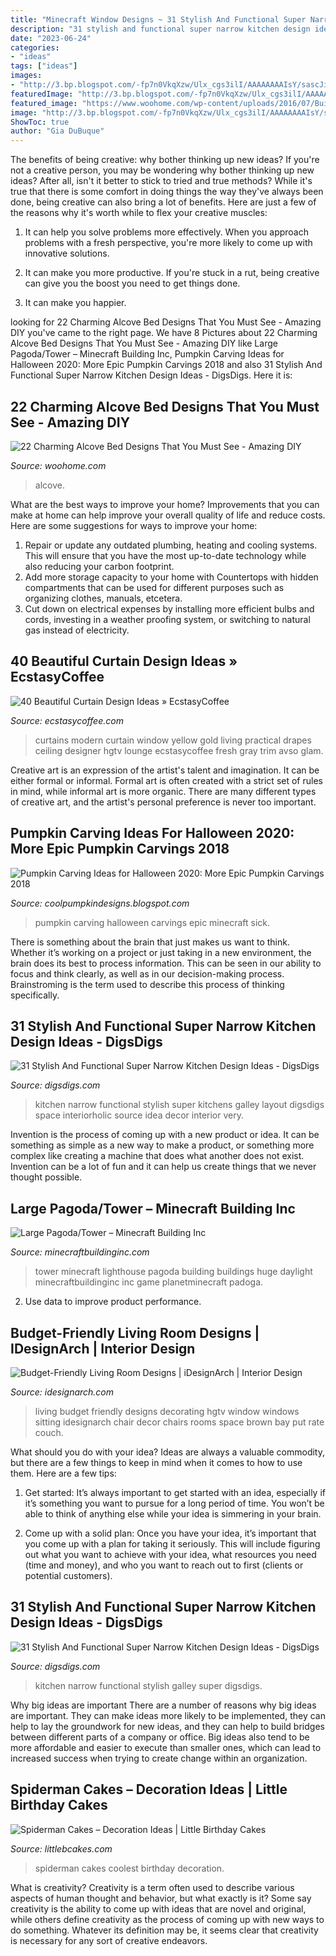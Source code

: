 ```yaml
---
title: "Minecraft Window Designs ~ 31 Stylish And Functional Super Narrow Kitchen Design Ideas"
description: "31 stylish and functional super narrow kitchen design ideas"
date: "2023-06-24"
categories:
- "ideas"
tags: ["ideas"]
images:
- "http://3.bp.blogspot.com/-fp7n0VkqXzw/Ulx_cgs3ilI/AAAAAAAAIsY/sascJitkcmg/s1600/2bfe9b37b457d20699e384ac543388b0.jpg"
featuredImage: "http://3.bp.blogspot.com/-fp7n0VkqXzw/Ulx_cgs3ilI/AAAAAAAAIsY/sascJitkcmg/s1600/2bfe9b37b457d20699e384ac543388b0.jpg"
featured_image: "https://www.woohome.com/wp-content/uploads/2016/07/Built-in-bed-in-a-little-ones-room-15.jpg"
image: "http://3.bp.blogspot.com/-fp7n0VkqXzw/Ulx_cgs3ilI/AAAAAAAAIsY/sascJitkcmg/s1600/2bfe9b37b457d20699e384ac543388b0.jpg"
ShowToc: true
author: "Gia DuBuque"
---
```



The benefits of being creative: why bother thinking up new ideas?
If you're not a creative person, you may be wondering why bother thinking up new ideas? After all, isn't it better to stick to tried and true methods? While it's true that there is some comfort in doing things the way they've always been done, being creative can also bring a lot of benefits. Here are just a few of the reasons why it's worth while to flex your creative muscles:
1. It can help you solve problems more effectively. When you approach problems with a fresh perspective, you're more likely to come up with innovative solutions.

2. It can make you more productive. If you're stuck in a rut, being creative can give you the boost you need to get things done.

3. It can make you happier.

	

		
looking for 22 Charming Alcove Bed Designs That You Must See - Amazing DIY you've came to the right page. We have 8 Pictures about 22 Charming Alcove Bed Designs That You Must See - Amazing DIY like Large Pagoda/Tower – Minecraft Building Inc, Pumpkin Carving Ideas for Halloween 2020: More Epic Pumpkin Carvings 2018 and also 31 Stylish And Functional Super Narrow Kitchen Design Ideas - DigsDigs. Here it is:
		
    
## 22 Charming Alcove Bed Designs That You Must See - Amazing DIY

<img loading=lazy src="https://www.woohome.com/wp-content/uploads/2016/07/Built-in-bed-in-a-little-ones-room-15.jpg" onerror="this.onerror=null;this.src='https://tse2.mm.bing.net/th?id=OIP.ZBndQEn24Fke_1WAhGjENQHaJ3&amp;pid=15.1';" alt="22 Charming Alcove Bed Designs That You Must See - Amazing DIY">

_Source: woohome.com_

>alcove. 

	

What are the best ways to improve your home?
Improvements that you can make at home can help improve your overall quality of life and reduce costs. Here are some suggestions for ways to improve your home: 
1. Repair or update any outdated plumbing, heating and cooling systems. This will ensure that you have the most up-to-date technology while also reducing your carbon footprint. 
2. Add more storage capacity to your home with Countertops with hidden compartments that can be used for different purposes such as organizing clothes, manuals, etcetera. 
3. Cut down on electrical expenses by installing more efficient bulbs and cords, investing in a weather proofing system, or switching to natural gas instead of electricity. 

    
## 40 Beautiful Curtain Design Ideas » EcstasyCoffee

<img loading=lazy src="https://i0.wp.com/www.ecstasycoffee.com/wp-content/uploads/2016/10/Fresh-yellow-curtains.jpg" onerror="this.onerror=null;this.src='https://tse4.mm.bing.net/th?id=OIP.cAKDHP6WhAH2Lbst3UNvKwHaJ3&amp;pid=15.1';" alt="40 Beautiful Curtain Design Ideas » EcstasyCoffee">

_Source: ecstasycoffee.com_

>curtains modern curtain window yellow gold living practical drapes ceiling designer hgtv lounge ecstasycoffee fresh gray trim avso glam. 

	

Creative art is an expression of the artist's talent and imagination. It can be either formal or informal. Formal art is often created with a strict set of rules in mind, while informal art is more organic. There are many different types of creative art, and the artist's personal preference is never too important.

    
## Pumpkin Carving Ideas For Halloween 2020: More Epic Pumpkin Carvings 2018

<img loading=lazy src="http://3.bp.blogspot.com/-fp7n0VkqXzw/Ulx_cgs3ilI/AAAAAAAAIsY/sascJitkcmg/s1600/2bfe9b37b457d20699e384ac543388b0.jpg" onerror="this.onerror=null;this.src='https://tse3.mm.bing.net/th?id=OIP.RMmtzoAgXe6a1p3vMF_DXgAAAA&amp;pid=15.1';" alt="Pumpkin Carving Ideas for Halloween 2020: More Epic Pumpkin Carvings 2018">

_Source: coolpumpkindesigns.blogspot.com_

>pumpkin carving halloween carvings epic minecraft sick. 

	

There is something about the brain that just makes us want to think. Whether it’s working on a project or just taking in a new environment, the brain does its best to process information. This can be seen in our ability to focus and think clearly, as well as in our decision-making process. Brainstroming is the term used to describe this process of thinking specifically.

    
## 31 Stylish And Functional Super Narrow Kitchen Design Ideas - DigsDigs

<img loading=lazy src="http://www.digsdigs.com/photos/stylish-and-functional-narrow-kitchen-design-ideas-11-554x837.jpg" onerror="this.onerror=null;this.src='https://tse1.mm.bing.net/th?id=OIP.FdIlL2ed0uDuA0MeW83pSwHaLM&amp;pid=15.1';" alt="31 Stylish And Functional Super Narrow Kitchen Design Ideas - DigsDigs">

_Source: digsdigs.com_

>kitchen narrow functional stylish super kitchens galley layout digsdigs space interiorholic source idea decor interior very. 

	

Invention is the process of coming up with a new product or idea. It can be something as simple as a new way to make a product, or something more complex like creating a machine that does what another does not exist. Invention can be a lot of fun and it can help us create things that we never thought possible.

    
## Large Pagoda/Tower – Minecraft Building Inc

<img loading=lazy src="https://minecraftbuildinginc.com/wp-content/uploads/2013/02/Lighthouse8_204109.jpg" onerror="this.onerror=null;this.src='https://tse4.mm.bing.net/th?id=OIP.rG2liRlx5-AkAuw_LnKLfAHaFk&amp;pid=15.1';" alt="Large Pagoda/Tower – Minecraft Building Inc">

_Source: minecraftbuildinginc.com_

>tower minecraft lighthouse pagoda building buildings huge daylight minecraftbuildinginc inc game planetminecraft padoga. 

	

2. Use data to improve product performance.

    
## Budget-Friendly Living Room Designs | IDesignArch | Interior Design

<img loading=lazy src="http://www.idesignarch.com/wp-content/uploads/Budget-Friendly-Living-Room-Design_8.jpg" onerror="this.onerror=null;this.src='https://tse1.mm.bing.net/th?id=OIP.mXuch1DOoqxxc919rOS29QHaJ3&amp;pid=15.1';" alt="Budget-Friendly Living Room Designs | iDesignArch | Interior Design">

_Source: idesignarch.com_

>living budget friendly designs decorating hgtv window windows sitting idesignarch chair decor chairs rooms space brown bay put rate couch. 

	

What should you do with your idea?
Ideas are always a valuable commodity, but there are a few things to keep in mind when it comes to how to use them. Here are a few tips: 
1. Get started: It’s always important to get started with an idea, especially if it’s something you want to pursue for a long period of time. You won’t be able to think of anything else while your idea is simmering in your brain.

2. Come up with a solid plan: Once you have your idea, it’s important that you come up with a plan for taking it seriously. This will include figuring out what you want to achieve with your idea, what resources you need (time and money), and who you want to reach out to first (clients or potential customers). 


    
## 31 Stylish And Functional Super Narrow Kitchen Design Ideas - DigsDigs

<img loading=lazy src="http://www.digsdigs.com/photos/stylish-and-functional-narrow-kitchen-design-ideas-24-554x739.jpg" onerror="this.onerror=null;this.src='https://tse4.mm.bing.net/th?id=OIP.YXDoeLdkod570S4wYvpx0QHaJ4&amp;pid=15.1';" alt="31 Stylish And Functional Super Narrow Kitchen Design Ideas - DigsDigs">

_Source: digsdigs.com_

>kitchen narrow functional stylish galley super digsdigs. 

	

Why big ideas are important
There are a number of reasons why big ideas are important. They can make ideas more likely to be implemented, they can help to lay the groundwork for new ideas, and they can help to build bridges between different parts of a company or office. Big ideas also tend to be more affordable and easier to execute than smaller ones, which can lead to increased success when trying to create change within an organization.

    
## Spiderman Cakes – Decoration Ideas | Little Birthday Cakes

<img loading=lazy src="http://www.littlebcakes.com/wp-content/uploads/2013/08/Coolest-Spiderman-Cakes.jpg" onerror="this.onerror=null;this.src='https://tse3.mm.bing.net/th?id=OIP.2OJg4Xqn8HPgb33aBSNb5AHaJ4&amp;pid=15.1';" alt="Spiderman Cakes – Decoration Ideas | Little Birthday Cakes">

_Source: littlebcakes.com_

>spiderman cakes coolest birthday decoration. 

	

What is creativity?
Creativity is a term often used to describe various aspects of human thought and behavior, but what exactly is it? Some say creativity is the ability to come up with ideas that are novel and original, while others define creativity as the process of coming up with new ways to do something. Whatever its definition may be, it seems clear that creativity is necessary for any sort of creative endeavors.

